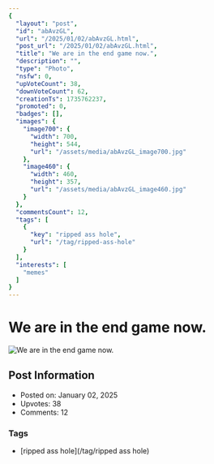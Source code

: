 ```yaml
---
{
  "layout": "post",
  "id": "abAvzGL",
  "url": "/2025/01/02/abAvzGL.html",
  "post_url": "/2025/01/02/abAvzGL.html",
  "title": "We are in the end game now.",
  "description": "",
  "type": "Photo",
  "nsfw": 0,
  "upVoteCount": 38,
  "downVoteCount": 62,
  "creationTs": 1735762237,
  "promoted": 0,
  "badges": [],
  "images": {
    "image700": {
      "width": 700,
      "height": 544,
      "url": "/assets/media/abAvzGL_image700.jpg"
    },
    "image460": {
      "width": 460,
      "height": 357,
      "url": "/assets/media/abAvzGL_image460.jpg"
    }
  },
  "commentsCount": 12,
  "tags": [
    {
      "key": "ripped ass hole",
      "url": "/tag/ripped-ass-hole"
    }
  ],
  "interests": [
    "memes"
  ]
}
---
```


# We are in the end game now.

![We are in the end game now.](/assets/media/abAvzGL_image700.jpg)

## Post Information

- Posted on: January 02, 2025
- Upvotes: 38
- Comments: 12

### Tags

- [ripped ass hole](/tag/ripped ass hole)
